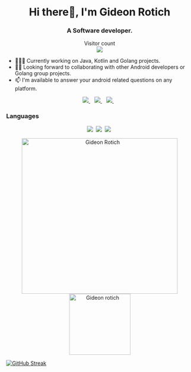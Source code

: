 <h1 align="center">Hi there👋, I'm Gideon Rotich</h1>

<h3 align="center">A Software developer.</h3>
<p align="center"> 
  Visitor count<br>
  <img src="https://profile-counter.glitch.me/GideonRotich/count.svg" />
</p>

- 👨🏾‍💻 Currently working on Java, Kotlin and Golang projects.
- ✌🏾 Looking forward to collaborating with other Android developers or Golang group projects.
- 📫 I'm available to answer your android related questions on any platform.
  

 <p align="center"> 
 <a href="https://twitter.com/rotichgiddyk">
    <img src="https://img.shields.io/badge/Twitter-1DA1F2?style=for-the-badge&logo=twitter&logoColor=white" />    
  </a>&nbsp;&nbsp;
 <a href="https://www.linkedin.com/in/gideon-rotich-3761a61b3">
    <img src="https://img.shields.io/badge/linkedin-%230077B5.svg?&style=for-the-badge&logo=linkedin&logoColor=white" />
  </a>&nbsp;&nbsp;
  <a href="giddyrotich433@gmail.com">
    <img src="https://img.shields.io/badge/Gmail-D14836?style=for-the-badge&logo=gmail&logoColor=white" />
  </a>&nbsp;&nbsp;
 </p>

 ### Languages

 <p align="center">
<img  src="https://img.shields.io/badge/Kotlin-8382E3?style=for-the-badge&logo=kotlin&logoColor=white">&nbsp;
<img  src="https://img.shields.io/badge/Go-29BEB0?style=for-the-badge&logo=go&logoColor=white">&nbsp;
<img  src="https://img.shields.io/badge/Java-E56F08?style=for-the-badge&logo=java&logoColor=white">&nbsp;
</p>

<p align="center"> 
    <img src="https://github-readme-stats.vercel.app/api?username=GideonRotich&count_private=true&show_icons=true&theme=dark" alt="Gideon Rotich" width="420"/> 
    <img src="https://github-readme-stats.vercel.app/api/top-langs/?username=GideonRotich&hide=html&langs_count=8&layout=compact&theme=dark" alt="Gideon rotich" height="165" />
   


 [![GitHub Streak](https://github-readme-streak-stats.herokuapp.com/?user=GideonRotich&theme=dark)](https://git.io/streak-stats)
  
<!--
</p>


Here are some ideas to get you started:
 
 ### Now Playing - Spotify 🎧
 
 <p align="center">            
<a href="https://spotify-github-profile.vercel.app/api/view?uid=1p20tdscg7k4zx7fxnpvfpijg&redirect=true">
  <img align="center" src="https://spotify-github-profile.vercel.app/api/view?uid=1p20tdscg7k4zx7fxnpvfpijg&cover_image=true&theme=default&bar_color=53b14f&bar_color_cover=true"/>
</a>
</p>
